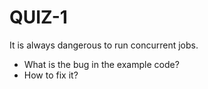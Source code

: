 # QUIZ-1

It is always dangerous to run concurrent jobs.
- What is the bug in the example code?
- How to fix it?